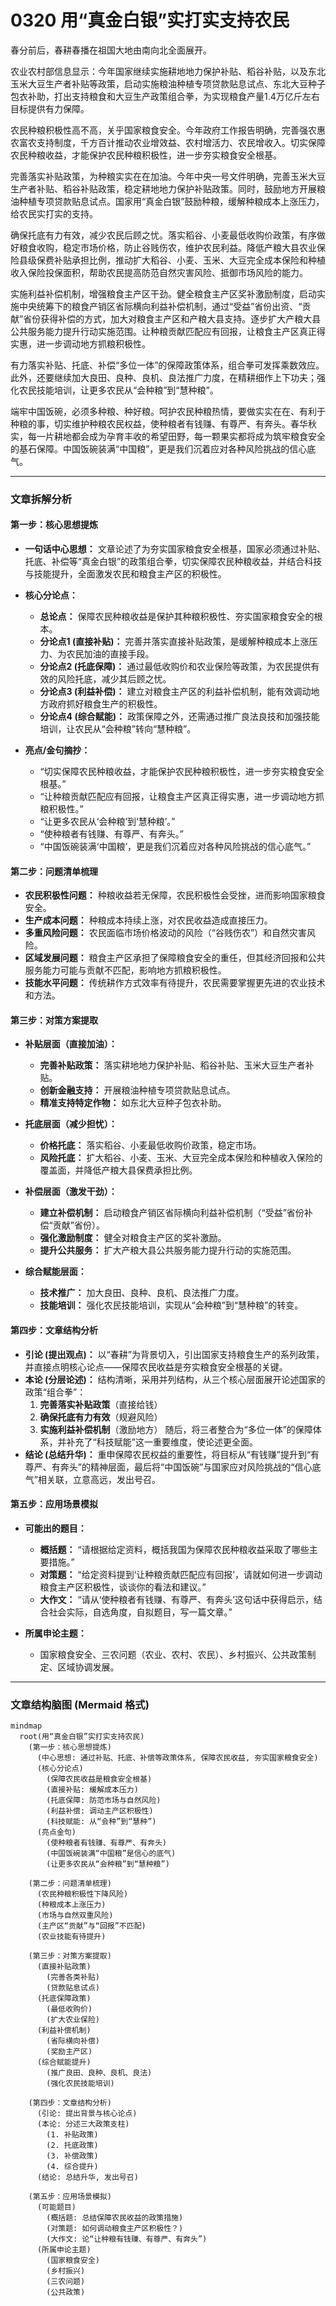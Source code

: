 # 0320 用“真金白银”实打实支持农民

春分前后，春耕春播在祖国大地由南向北全面展开。

农业农村部信息显示：今年国家继续实施耕地地力保护补贴、稻谷补贴，以及东北玉米大豆生产者补贴等政策，启动实施粮油种植专项贷款贴息试点、东北大豆种子包衣补助，打出支持粮食和大豆生产政策组合拳，为实现粮食产量1.4万亿斤左右目标提供有力保障。

农民种粮积极性高不高，关乎国家粮食安全。今年政府工作报告明确，完善强农惠农富农支持制度，千方百计推动农业增效益、农村增活力、农民增收入。切实保障农民种粮收益，才能保护农民种粮积极性，进一步夯实粮食安全根基。

完善落实补贴政策，为种粮实实在在加油。今年中央一号文件明确，完善玉米大豆生产者补贴、稻谷补贴政策，稳定耕地地力保护补贴政策。同时，鼓励地方开展粮油种植专项贷款贴息试点。国家用“真金白银”鼓励种粮，缓解种粮成本上涨压力，给农民实打实的支持。

确保托底有力有效，减少农民后顾之忧。落实稻谷、小麦最低收购价政策，有序做好粮食收购，稳定市场价格，防止谷贱伤农，维护农民利益。降低产粮大县农业保险县级保费补贴承担比例，推动扩大稻谷、小麦、玉米、大豆完全成本保险和种植收入保险投保面积，帮助农民提高防范自然灾害风险、抵御市场风险的能力。

实施利益补偿机制，增强粮食主产区干劲。健全粮食主产区奖补激励制度，启动实施中央统筹下的粮食产销区省际横向利益补偿机制，通过“受益”省份出资、“贡献”省份获得补偿的方式，加大对粮食主产区和产粮大县支持。逐步扩大产粮大县公共服务能力提升行动实施范围。让种粮贡献匹配应有回报，让粮食主产区真正得实惠，进一步调动地方抓粮积极性。

有力落实补贴、托底、补偿“多位一体”的保障政策体系，组合拳可发挥乘数效应。此外，还要继续加大良田、良种、良机、良法推广力度，在精耕细作上下功夫；强化农民技能培训，让更多农民从“会种粮”到“慧种粮”。

端牢中国饭碗，必须多种粮、种好粮。呵护农民种粮热情，要做实实在在、有利于种粮的事，切实维护种粮农民权益，使种粮者有钱赚、有尊严、有奔头。春华秋实，每一片耕地都会成为孕育丰收的希望田野，每一颗果实都将成为筑牢粮食安全的基石保障。中国饭碗装满“中国粮”，更是我们沉着应对各种风险挑战的信心底气。

---

### 文章拆解分析

#### **第一步：核心思想提炼**

* **一句话中心思想：**
    文章论述了为夯实国家粮食安全根基，国家必须通过补贴、托底、补偿等“真金白银”的政策组合拳，切实保障农民种粮收益，并结合科技与技能提升，全面激发农民和粮食主产区的积极性。

* **核心分论点：**
    * **总论点：** 保障农民种粮收益是保护其种粮积极性、夯实国家粮食安全的根本。
    * **分论点1 (直接补贴)：** 完善并落实直接补贴政策，是缓解种粮成本上涨压力、为农民加油的直接手段。
    * **分论点2 (托底保障)：** 通过最低收购价和农业保险等政策，为农民提供有效的风险托底，减少其后顾之忧。
    * **分论点3 (利益补偿)：** 建立对粮食主产区的利益补偿机制，能有效调动地方政府抓好粮食生产的积极性。
    * **分论点4 (综合赋能)：** 政策保障之外，还需通过推广良法良技和加强技能培训，让农民从“会种粮”转向“慧种粮”。

* **亮点/金句摘抄：**
    * “切实保障农民种粮收益，才能保护农民种粮积极性，进一步夯实粮食安全根基。”
    * “让种粮贡献匹配应有回报，让粮食主产区真正得实惠，进一步调动地方抓粮积极性。”
    * “让更多农民从‘会种粮’到‘慧种粮’。”
    * “使种粮者有钱赚、有尊严、有奔头。”
    * “中国饭碗装满‘中国粮’，更是我们沉着应对各种风险挑战的信心底气。”

#### **第二步：问题清单梳理**

* **农民积极性问题：** 种粮收益若无保障，农民积极性会受挫，进而影响国家粮食安全。
* **生产成本问题：** 种粮成本持续上涨，对农民收益造成直接压力。
* **多重风险问题：** 农民面临市场价格波动的风险（“谷贱伤农”）和自然灾害风险。
* **区域发展问题：** 粮食主产区承担了保障粮食安全的重任，但其经济回报和公共服务能力可能与贡献不匹配，影响地方抓粮积极性。
* **技能水平问题：** 传统耕作方式效率有待提升，农民需要掌握更先进的农业技术和方法。

#### **第三步：对策方案提取**

* **补贴层面（直接加油）：**
    * **完善补贴政策：** 落实耕地地力保护补贴、稻谷补贴、玉米大豆生产者补贴。
    * **创新金融支持：** 开展粮油种植专项贷款贴息试点。
    * **精准支持特定作物：** 如东北大豆种子包衣补助。

* **托底层面（减少担忧）：**
    * **价格托底：** 落实稻谷、小麦最低收购价政策，稳定市场。
    * **风险托底：** 扩大稻谷、小麦、玉米、大豆完全成本保险和种植收入保险的覆盖面，并降低产粮大县保费承担比例。

* **补偿层面（激发干劲）：**
    * **建立补偿机制：** 启动粮食产销区省际横向利益补偿机制（“受益”省份补偿“贡献”省份）。
    * **强化激励制度：** 健全对粮食主产区的奖补激励。
    * **提升公共服务：** 扩大产粮大县公共服务能力提升行动的实施范围。

* **综合赋能层面：**
    * **技术推广：** 加大良田、良种、良机、良法推广力度。
    * **技能培训：** 强化农民技能培训，实现从“会种粮”到“慧种粮”的转变。

#### **第四步：文章结构分析**

* **引论 (提出观点)：** 以“春耕”为背景切入，引出国家支持粮食生产的系列政策，并直接点明核心论点——保障农民收益是夯实粮食安全根基的关键。
* **本论 (分层论述)：** 结构清晰，采用并列结构，从三个核心层面展开论述国家的政策“组合拳”：
    1.  **完善落实补贴政策**（直接给钱）
    2.  **确保托底有力有效**（规避风险）
    3.  **实施利益补偿机制**（激励地方）
    随后，将三者整合为“多位一体”的保障体系，并补充了“科技赋能”这一重要维度，使论述更全面。
* **结论 (总结升华)：** 重申保障农民权益的重要性，将目标从“有钱赚”提升到“有尊严、有奔头”的精神层面，最后将“中国饭碗”与国家应对风险挑战的“信心底气”相关联，立意高远，发出号召。

#### **第五步：应用场景模拟**

* **可能出的题目：**
    * **概括题：** “请根据给定资料，概括我国为保障农民种粮收益采取了哪些主要措施。”
    * **对策题：** “给定资料提到‘让种粮贡献匹配应有回报’，请就如何进一步调动粮食主产区积极性，谈谈你的看法和建议。”
    * **大作文：** “请从‘使种粮者有钱赚、有尊严、有奔头’这句话中获得启示，结合社会实际，自选角度，自拟题目，写一篇文章。”

* **所属申论主题：**
    * 国家粮食安全、三农问题（农业、农村、农民）、乡村振兴、公共政策制定、区域协调发展。

---

### 文章结构脑图 (Mermaid 格式)

```mermaid
mindmap
  root(用“真金白银”实打实支持农民)
    (第一步：核心思想提炼)
      (中心思想: 通过补贴、托底、补偿等政策体系, 保障农民收益, 夯实国家粮食安全)
      (核心分论点)
        (保障农民收益是粮食安全根基)
        (直接补贴: 缓解成本压力)
        (托底保障: 防范市场与自然风险)
        (利益补偿: 调动主产区积极性)
        (科技赋能: 从“会种”到“慧种”)
      (亮点金句)
        (使种粮者有钱赚、有尊严、有奔头)
        (中国饭碗装满“中国粮”是信心的底气)
        (让更多农民从“会种粮”到“慧种粮”)

    (第二步：问题清单梳理)
      (农民种粮积极性下降风险)
      (种粮成本上涨压力)
      (市场与自然双重风险)
      (主产区“贡献”与“回报”不匹配)
      (农业技能有待提升)

    (第三步：对策方案提取)
      (直接补贴政策)
        (完善各类补贴)
        (贷款贴息试点)
      (托底保障政策)
        (最低收购价)
        (扩大农业保险)
      (利益补偿机制)
        (省际横向补偿)
        (奖励主产区)
      (综合赋能提升)
        (推广良田、良种、良机、良法)
        (强化农民技能培训)

    (第四步：文章结构分析)
      (引论: 提出背景与核心论点)
      (本论: 分述三大政策支柱)
        (1. 补贴政策)
        (2. 托底政策)
        (3. 补偿政策)
        (4. 综合提升)
      (结论: 总结升华, 发出号召)

    (第五步：应用场景模拟)
      (可能题目)
        (概括题: 总结保障农民收益的政策措施)
        (对策题: 如何调动粮食主产区积极性？)
        (大作文: 论“让种粮有钱赚、有尊严、有奔头”)
      (所属申论主题)
        (国家粮食安全)
        (乡村振兴)
        (三农问题)
        (公共政策)
```